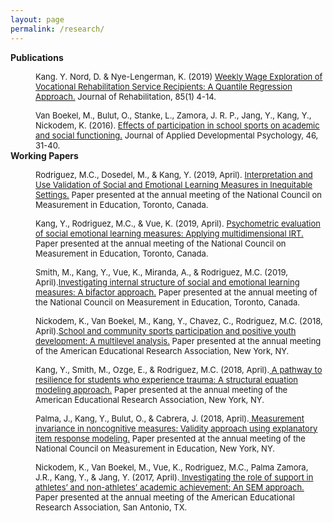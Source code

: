 ```yaml
---
layout: page 
permalink: /research/
---
```




<dl>
	<dt><b>Publications</b></dt>
  <p> 
  <dd ><font size="2">Kang. Y. Nord, D. & Nye-Lengerman, K. (2019) <a href="https://web.b.ebscohost.com/abstract?direct=true&profile=ehost&scope=site&authtype=crawler&jrnl=00224154&AN=135314650&h=mx8GhtaGALcptW3CSPaBt0zjJs%2b56gOBC9Sbej1eHhsKPBsRccr3bqg6%2bv9TvAxcj3GPsDM6by5jJdnwfJwGOQ%3d%3d&crl=c&resultNs=AdminWebAuth&resultLocal=ErrCrlNotAuth&crlhashurl=login.aspx%3fdirect%3dtrue%26profile%3dehost%26scope%3dsite%26authtype%3dcrawler%26jrnl%3d00224154%26AN%3d135314650">Weekly Wage Exploration of Vocational Rehabilitation Service Recipients: A Quantile Regression Approach.</a> Journal of Rehabilitation, 85(1) 4-14. </font>
 </dd> 
  <p>
<dd><font size="2">
 Van Boekel, M., Bulut, O., Stanke, L., Zamora, J. R. P., Jang, Y., Kang, Y., Nickodem, K.
(2016). <a href="https://www.sciencedirect.com/science/article/pii/S0193397316300521">Effects of participation in school sports on academic and social functioning.</a> Journal of
Applied Developmental Psychology, 46, 31-40. </font>

 </dd> 
  <dt><b>Working Papers</b></dt>
   <p> 
  <dd><font size="2">
 Rodriguez, M.C., Dosedel, M., & Kang, Y. (2019, April). <a href="https://conservancy.umn.edu/bitstream/handle/11299/202391/2019-SEL-validation-NCME.pdf?sequence=1">Interpretation and Use Validation of
Social and Emotional Learning Measures in Inequitable Settings.</a> Paper presented at the
annual meeting of the National Council on Measurement in Education, Toronto, Canada. </font> </dd> 
   <p> 
  <dd><font size="2">
 Kang, Y., Rodriguez, M.C., & Vue, K. (2019, April). <a href="https://conservancy.umn.edu/bitstream/handle/11299/202391/2019-SEL-validation-NCME.pdf?sequence=1">Psychometric evaluation of social
emotional learning measures: Applying multidimensional IRT.</a> Paper presented at the
annual meeting of the National Council on Measurement in Education, Toronto, Canada. </font> </dd> 
   <p> 
  <dd><font size="2">
 Smith, M., Kang, Y., Vue, K., Miranda, A., & Rodriguez, M.C. (2019, April).<a href="https://conservancy.umn.edu/bitstream/handle/11299/202394/2019-SEL-bifactor%20models-NCME.pdf?sequence=1">Investigating
internal structure of social and emotional learning measures: A bifactor approach.</a> Paper presented at the
annual meeting of the National Council on Measurement in Education, Toronto, Canada. </font> </dd> 
 <p> 
  <dd><font size="2">
Nickodem, K., Van Boekel, M., Kang, Y., Chavez, C., Rodriguez, M.C. (2018, April).<a href="https://conservancy.umn.edu/bitstream/handle/11299/195230/2018-SchoolCommunitySports-AERA.pdf?sequence=1">School and community sports participation and positive youth development: A multilevel analysis.</a> Paper presented at the annual meeting of the American Educational Research Association, New York, NY. </font> </dd> 
 <p> 
  <dd><font size="2">
Kang, Y., Smith, M., Ozge, E., & Rodriguez, M.C. (2018, April).<a href="https://conservancy.umn.edu/bitstream/handle/11299/195230/2018-SchoolCommunitySports-AERA.pdf?sequence=1"> A pathway to resilience for
students who experience trauma: A structural equation modeling approach.</a> Paper presented at the annual meeting of the American Educational Research Association, New York, NY.  </font></dd> 
 <p> 
  <dd><font size="2">
Palma, J., Kang, Y., Bulut, O., & Cabrera, J. (2018, April).<a href="https://conservancy.umn.edu/bitstream/handle/11299/195433/2018-InvarianceEIRM-NCME.pdf?sequence=1"> Measurement invariance in
noncognitive measures: Validity approach using explanatory item response modeling.</a>  Paper presented at the annual meeting of the National Council on Measurement in Education, New York, NY. </font> </dd> 
 <p> 
  <dd><font size="2">
Nickodem, K., Van Boekel, M., Vue, K., Rodriguez, M.C., Palma Zamora, J.R., Kang, Y., &
Jang, Y. (2017, April).<a href="https://conservancy.umn.edu/bitstream/handle/11299/194921/2017-SportsSEM-AERA.pdf?sequence=1"> Investigating the role of support in athletes’ and non-athletes’
academic achievement: An SEM approach.</a> Paper presented at the annual meeting of the American Educational Research Association, San Antonio, TX. </font> </dd>